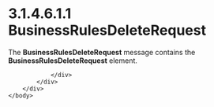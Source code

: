 <html dir="LTR" xmlns:mshelp="http://msdn.microsoft.com/mshelp" xmlns:ddue="http://ddue.schemas.microsoft.com/authoring/2003/5" xmlns:xlink="http://www.w3.org/1999/xlink" xmlns:tool="http://www.microsoft.com/tooltip">
    <head>
        <meta http-equiv="Content-Type" content="text/html; CHARSET=utf-8"></meta>
        <meta name="save" content="history"></meta>
        <title>3.1.4.6.1.1 BusinessRulesDeleteRequest</title>
        <xml>
            <mshelp:toctitle title="3.1.4.6.1.1 BusinessRulesDeleteRequest"></mshelp:toctitle>
            <mshelp:rltitle title="[MS-SSMDSWS-15]: BusinessRulesDeleteRequest"></mshelp:rltitle>
            <mshelp:keyword index="A" term="e9c53539-904e-4564-8248-5e3b79eba084"></mshelp:keyword>
            <mshelp:attr name="DCSext.ContentType" value="open specification"></mshelp:attr>
            <mshelp:attr name="AssetID" value="e9c53539-904e-4564-8248-5e3b79eba084"></mshelp:attr>
            <mshelp:attr name="TopicType" value="kbRef"></mshelp:attr>
            <mshelp:attr name="DCSext.Title" value="[MS-SSMDSWS-15]: BusinessRulesDeleteRequest" />
        </xml>
    </head>
    <body>
        <div id="header">
            <h1 class="heading">3.1.4.6.1.1 BusinessRulesDeleteRequest</h1>
        </div>
        <div id="mainSection">
            <div id="mainBody">
                <div id="allHistory" class="saveHistory"></div>
                <div id="sectionSection0" class="section" name="collapseableSection">
                    

<p>The <b>BusinessRulesDeleteRequest</b> message contains the <b>BusinessRulesDeleteRequest</b>
element.</p>


                </div>
            </div>
        </div>
    </body>
</html>